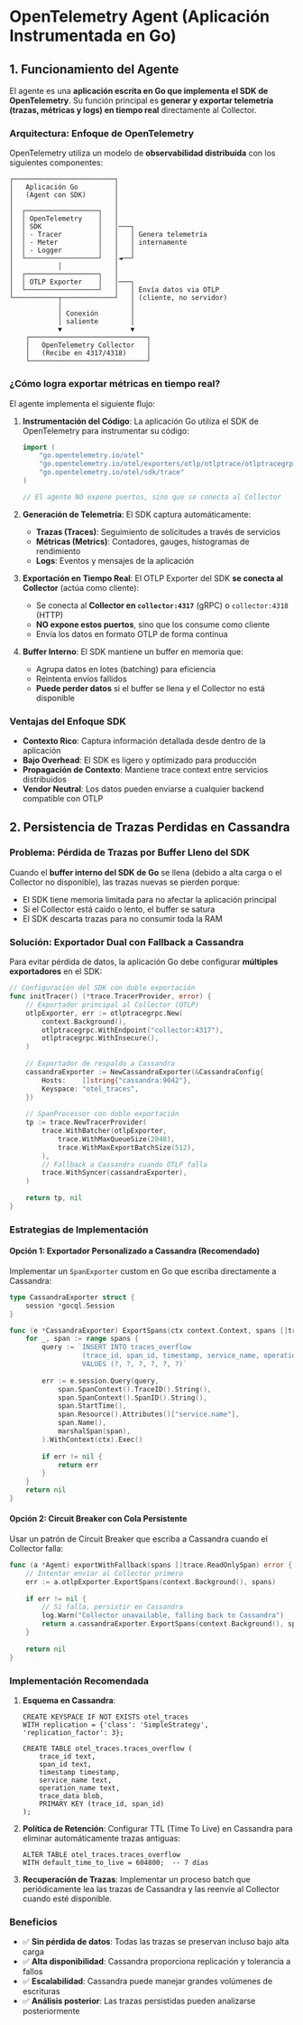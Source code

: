 # OpenTelemetry Agent (Aplicación Instrumentada en Go)

## 1. Funcionamiento del Agente

El agente es una **aplicación escrita en Go que implementa el SDK de OpenTelemetry**. Su función principal es **generar y exportar telemetría (trazas, métricas y logs) en tiempo real** directamente al Collector.

### Arquitectura: Enfoque de OpenTelemetry

OpenTelemetry utiliza un modelo de **observabilidad distribuida** con los siguientes componentes:

```
┌─────────────────────────┐
│   Aplicación Go         │
│   (Agent con SDK)       │
│                         │
│  ┌──────────────────┐   │
│  │ OpenTelemetry    │   │
│  │ SDK              │   │───┐
│  │ - Tracer         │   │   │ Genera telemetría
│  │ - Meter          │   │   │ internamente
│  │ - Logger         │   │   │
│  └──────────────────┘   │◄──┘
│           │             │
│  ┌──────────────────┐   │
│  │ OTLP Exporter    │   │───┐
│  └──────────────────┘   │   │ Envía datos via OTLP
└───────────┬─────────────┘   │ (cliente, no servidor)
            │                 │
            │ Conexión        │
            │ saliente        │
            ▼                 ▼
    ┌─────────────────────────────┐
    │   OpenTelemetry Collector   │
    │   (Recibe en 4317/4318)     │
    └─────────────────────────────┘
```

### ¿Cómo logra exportar métricas en tiempo real?

El agente implementa el siguiente flujo:

1. **Instrumentación del Código**: La aplicación Go utiliza el SDK de OpenTelemetry para instrumentar su código:
   ```go
   import (
       "go.opentelemetry.io/otel"
       "go.opentelemetry.io/otel/exporters/otlp/otlptrace/otlptracegrpc"
       "go.opentelemetry.io/otel/sdk/trace"
   )
   
   // El agente NO expone puertos, sino que se conecta al Collector
   ```

2. **Generación de Telemetría**: El SDK captura automáticamente:
   - **Trazas (Traces)**: Seguimiento de solicitudes a través de servicios
   - **Métricas (Metrics)**: Contadores, gauges, histogramas de rendimiento
   - **Logs**: Eventos y mensajes de la aplicación

3. **Exportación en Tiempo Real**: El OTLP Exporter del SDK **se conecta al Collector** (actúa como cliente):
   - Se conecta al **Collector en `collector:4317`** (gRPC) o `collector:4318` (HTTP)
   - **NO expone estos puertos**, sino que los consume como cliente
   - Envía los datos en formato OTLP de forma continua

4. **Buffer Interno**: El SDK mantiene un buffer en memoria que:
   - Agrupa datos en lotes (batching) para eficiencia
   - Reintenta envíos fallidos
   - **Puede perder datos** si el buffer se llena y el Collector no está disponible

### Ventajas del Enfoque SDK

- **Contexto Rico**: Captura información detallada desde dentro de la aplicación
- **Bajo Overhead**: El SDK es ligero y optimizado para producción
- **Propagación de Contexto**: Mantiene trace context entre servicios distribuidos
- **Vendor Neutral**: Los datos pueden enviarse a cualquier backend compatible con OTLP

## 2. Persistencia de Trazas Perdidas en Cassandra

### Problema: Pérdida de Trazas por Buffer Lleno del SDK

Cuando el **buffer interno del SDK de Go** se llena (debido a alta carga o el Collector no disponible), las trazas nuevas se pierden porque:

- El SDK tiene memoria limitada para no afectar la aplicación principal
- Si el Collector está caído o lento, el buffer se satura
- El SDK descarta trazas para no consumir toda la RAM

### Solución: Exportador Dual con Fallback a Cassandra

Para evitar pérdida de datos, la aplicación Go debe configurar **múltiples exportadores** en el SDK:

```go
// Configuración del SDK con doble exportación
func initTracer() (*trace.TracerProvider, error) {
    // Exportador principal al Collector (OTLP)
    otlpExporter, err := otlptracegrpc.New(
        context.Background(),
        otlptracegrpc.WithEndpoint("collector:4317"),
        otlptracegrpc.WithInsecure(),
    )
    
    // Exportador de respaldo a Cassandra
    cassandraExporter := NewCassandraExporter(&CassandraConfig{
        Hosts:    []string{"cassandra:9042"},
        Keyspace: "otel_traces",
    })
    
    // SpanProcessor con doble exportación
    tp := trace.NewTracerProvider(
        trace.WithBatcher(otlpExporter,
            trace.WithMaxQueueSize(2048),
            trace.WithMaxExportBatchSize(512),
        ),
        // Fallback a Cassandra cuando OTLP falla
        trace.WithSyncer(cassandraExporter),
    )
    
    return tp, nil
}
```

### Estrategias de Implementación

#### Opción 1: Exportador Personalizado a Cassandra (Recomendado)

Implementar un `SpanExporter` custom en Go que escriba directamente a Cassandra:

```go
type CassandraExporter struct {
    session *gocql.Session
}

func (e *CassandraExporter) ExportSpans(ctx context.Context, spans []trace.ReadOnlySpan) error {
    for _, span := range spans {
        query := `INSERT INTO traces_overflow 
                  (trace_id, span_id, timestamp, service_name, operation_name, trace_data)
                  VALUES (?, ?, ?, ?, ?, ?)`
        
        err := e.session.Query(query,
            span.SpanContext().TraceID().String(),
            span.SpanContext().SpanID().String(),
            span.StartTime(),
            span.Resource().Attributes()["service.name"],
            span.Name(),
            marshalSpan(span),
        ).WithContext(ctx).Exec()
        
        if err != nil {
            return err
        }
    }
    return nil
}
```

#### Opción 2: Circuit Breaker con Cola Persistente

Usar un patrón de Circuit Breaker que escriba a Cassandra cuando el Collector falla:

```go
func (a *Agent) exportWithFallback(spans []trace.ReadOnlySpan) error {
    // Intentar enviar al Collector primero
    err := a.otlpExporter.ExportSpans(context.Background(), spans)
    
    if err != nil {
        // Si falla, persistir en Cassandra
        log.Warn("Collector unavailable, falling back to Cassandra")
        return a.cassandraExporter.ExportSpans(context.Background(), spans)
    }
    
    return nil
}
```

### Implementación Recomendada

1. **Esquema en Cassandra**:
   ```cql
   CREATE KEYSPACE IF NOT EXISTS otel_traces 
   WITH replication = {'class': 'SimpleStrategy', 'replication_factor': 3};
   
   CREATE TABLE otel_traces.traces_overflow (
       trace_id text,
       span_id text,
       timestamp timestamp,
       service_name text,
       operation_name text,
       trace_data blob,
       PRIMARY KEY (trace_id, span_id)
   );
   ```

2. **Política de Retención**: Configurar TTL (Time To Live) en Cassandra para eliminar automáticamente trazas antiguas:
   ```cql
   ALTER TABLE otel_traces.traces_overflow 
   WITH default_time_to_live = 604800;  -- 7 días
   ```

3. **Recuperación de Trazas**: Implementar un proceso batch que periódicamente lea las trazas de Cassandra y las reenvíe al Collector cuando esté disponible.

### Beneficios

- ✅ **Sin pérdida de datos**: Todas las trazas se preservan incluso bajo alta carga
- ✅ **Alta disponibilidad**: Cassandra proporciona replicación y tolerancia a fallos
- ✅ **Escalabilidad**: Cassandra puede manejar grandes volúmenes de escrituras
- ✅ **Análisis posterior**: Las trazas persistidas pueden analizarse posteriormente

